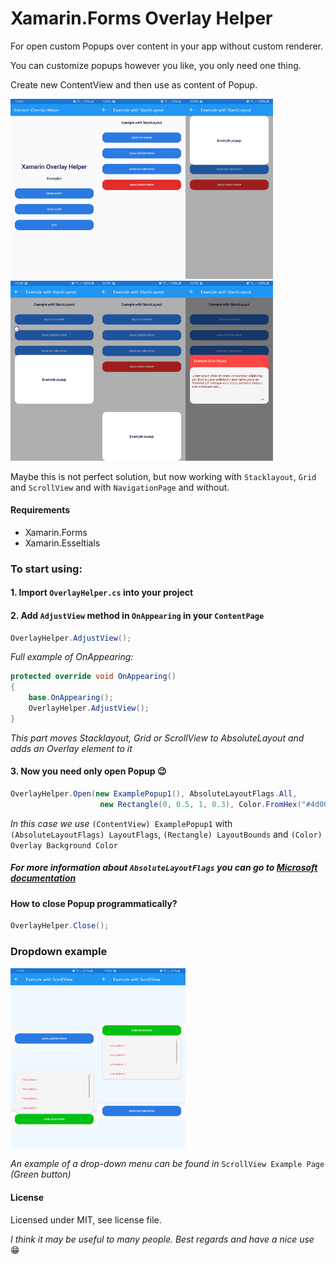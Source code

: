 # Xamarin.Forms Overlay Helper
For open custom Popups over content in your app without custom renderer. 

You can customize popups however you like, you only need one thing.

Create new ContentView and then use as content of Popup.


<img src="https://raw.githubusercontent.com/anchorit3/xamarin-overlay-helper/master/Images/s1.jpg" width="140"><img src="https://raw.githubusercontent.com/anchorit3/xamarin-overlay-helper/master/Images/s2.jpg" width="140"><img src="https://raw.githubusercontent.com/anchorit3/xamarin-overlay-helper/master/Images/s3.jpg" width="140"><img src="https://raw.githubusercontent.com/anchorit3/xamarin-overlay-helper/master/Images/s4.jpg" width="140"><img src="https://raw.githubusercontent.com/anchorit3/xamarin-overlay-helper/master/Images/s5.jpg" width="140"><img src="https://raw.githubusercontent.com/anchorit3/xamarin-overlay-helper/master/Images/s6.jpg" width="140">

Maybe this is not perfect solution, but now working with `Stacklayout`, `Grid` and `ScrollView` and with `NavigationPage` and without.

#### Requirements
* Xamarin.Forms
* Xamarin.Esseltials

### To start using:

#### 1. Import `OverlayHelper.cs` into your project

#### 2. Add `AdjustView` method in `OnAppearing` in your `ContentPage`
```cs
OverlayHelper.AdjustView();
```

*Full example of OnAppearing:*
```cs
protected override void OnAppearing()
{
    base.OnAppearing();
    OverlayHelper.AdjustView();
}
```
*This part moves Stacklayout, Grid or ScrollView to AbsoluteLayout and adds an Overlay element to it*


#### 3. Now you need only open Popup 😉
```cs
OverlayHelper.Open(new ExamplePopup1(), AbsoluteLayoutFlags.All,
                    new Rectangle(0, 0.5, 1, 0.3), Color.FromHex("#4d000000"));
```
*In this case we use* `(ContentView) ExamplePopup1` with `(AbsoluteLayoutFlags) LayoutFlags`, `(Rectangle) LayoutBounds` and `(Color) Overlay Background Color`

##### For more information about `AbsoluteLayoutFlags` you can go to [Microsoft documentation](https://docs.microsoft.com/en-us/xamarin/xamarin-forms/user-interface/layouts/absolute-layout)

#### How to close Popup programmatically?

```cs
OverlayHelper.Close();
```

### Dropdown example
<img src="https://raw.githubusercontent.com/anchorit3/xamarin-overlay-helper/master/Images/s7.jpg" width="140"><img src="https://raw.githubusercontent.com/anchorit3/xamarin-overlay-helper/master/Images/s8.jpg" width="140">

*An example of a drop-down menu can be found in* `ScrollView Example Page` *(Green button)*


#### License
Licensed under MIT, see license file.


*I think it may be useful to many people. Best regards and have a nice use* 😁
